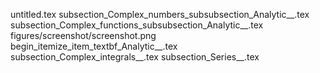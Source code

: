 untitled.tex
subsection_Complex_numbers_subsubsection_Analytic__.tex
subsection_Complex_functions_subsubsection_Analytic__.tex
figures/screenshot/screenshot.png
begin_itemize_item_textbf_Analytic__.tex
subsection_Complex_integrals__.tex
subsection_Series__.tex
